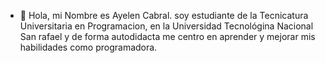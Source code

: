 - 👋 Hola, mi Nombre es Ayelen Cabral.
soy estudiante de la Tecnicatura Universitaria en Programacion, en la Universidad Tecnológina Nacional San rafael y de forma autodidacta me centro en aprender
y mejorar mis habilidades como programadora.


<!---
ayelenlscabral/ayelenlscabral is a ✨ special ✨ repository because its `README.md` (this file) appears on your GitHub profile.
You can click the Preview link to take a look at your changes.
--->
